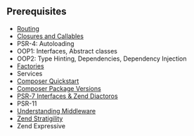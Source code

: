 Prerequisites
---

 * [Routing](Routing.md)
 * [Closures and Callables](Closures-and-Callables.md)
 * PSR-4: Autoloading
 * OOP1: Interfaces, Abstract classes
 * OOP2: Type Hinting, Dependencies, Dependency Injection
 * [Factories](Factories)
 * Services
 * [Composer Quickstart](Composer-Quickstart.md)
 * [Composer Package Versions](Composer-Package-Versions.md)
 * [PSR-7 Interfaces & Zend Diactoros](PSR-7.md)
 * PSR-11
 * [Understanding Middleware](Understanding-Middleware.md)
 * [Zend Stratigility](Zend-Stratigility.md)
 * Zend Expressive
